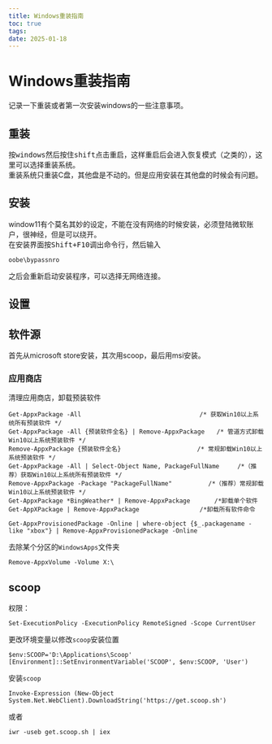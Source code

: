 ```yaml
---
title: Windows重装指南
toc: true
tags:
date: 2025-01-18
---
```


# Windows重装指南

记录一下重装或者第一次安装windows的一些注意事项。

## 重装

按<kbd>windows</kbd>然后按住<kbd>shift</kbd>点击重启，这样重启后会进入恢复模式（之类的），这里可以选择重装系统。  
重装系统只重装C盘，其他盘是不动的。但是应用安装在其他盘的时候会有问题。

## 安装

window11有个莫名其妙的设定，不能在没有网络的时候安装，必须登陆微软账户，很神经，但是可以绕开。  
在安装界面按<kbd>Shift+F10</kbd>调出命令行，然后输入

```
oobe\bypassnro
```

之后会重新启动安装程序，可以选择无网络连接。

## 设置

## 软件源

首先从microsoft store安装，其次用scoop，最后用msi安装。

### 应用商店

清理应用商店，卸载预装软件

```
Get-AppxPackage -All 　　　　　　　　　　　　　　　　　　　/* 获取Win10以上系统所有预装软件 */
Get-AppxPackage -All {预装软件全名} | Remove-AppxPackage　　/* 管道方式卸载Win10以上系统预装软件 */
Remove-AppxPackage {预装软件全名} 　　　　　　　　　　　　/* 常规卸载Win10以上系统预装软件 */
Get-AppxPackage -All | Select-Object Name, PackageFullName　　　/*（推荐）获取Win10以上系统所有预装软件 */
Remove-AppxPackage -Package "PackageFullName"　　　　　　/*（推荐）常规卸载Win10以上系统预装软件 */
Get-AppxPackage *BingWeather* | Remove-AppxPackage　　　　/*卸载单个软件
Get-AppXPackage | Remove-AppxPackage　　　　　　　　　　/*卸载所有软件命令
```

```
Get-AppxProvisionedPackage -Online | where-object {$_.packagename -like "xbox"} | Remove-AppxProvisionedPackage -Online
```

去除某个分区的`WindowsApps`文件夹

```
Remove-AppxVolume -Volume X:\
```

## scoop

权限：

```
Set-ExecutionPolicy -ExecutionPolicy RemoteSigned -Scope CurrentUser
```

更改环境变量以修改`scoop`安装位置

```
$env:SCOOP='D:\Applications\Scoop'
[Environment]::SetEnvironmentVariable('SCOOP', $env:SCOOP, 'User')
```

安装`scoop `

```
Invoke-Expression (New-Object System.Net.WebClient).DownloadString('https://get.scoop.sh')
```

或者

```
iwr -useb get.scoop.sh | iex
```
